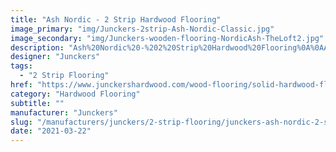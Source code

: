 ```yaml
---
title: "Ash Nordic - 2 Strip Hardwood Flooring"
image_primary: "img/Junckers-2strip-Ash-Nordic-Classic.jpg"
image_secondary: "img/Junckers-wooden-flooring-NordicAsh-TheLoft2.jpg"
description: "Ash%20Nordic%20-%202%20Strip%20Hardwood%20Flooring%0A%0AAsh%20is%20one%20of%20the%20widespread%20European%20hardwood%20species%20and%20with%20its%20excellent%20strength%20properties%0A%0AThe%20elegant%20light%20appearance%20combined%20with%20the%20characteristic%20dark%20grain%20pattern%20is%20very%20desirable%20as%20flooring%20for%20many%20different%20purposes.%20Slightly%20white%20toned%20by%20using%20the%20colour%20Nordic%2C%20a%20Scandinavian%20touch%20is%20added%20to%20the%20floor.%A0%0A%0AThis%20floor%20is%20also%20available%20as%20ships%20decking.%20The%20black%20neoprene%20strip%20placed%20between%20the%20boards%20adds%20a%20maritime%20look%20to%20the%20floor.%A0%0A%0AGET%20FREE%20SAMPLE%20OR%20QUOTE"
designer: "Junckers"
tags: 
  - "2 Strip Flooring"
href: "https://www.junckershardwood.com/wood-flooring/solid-hardwood-flooring/2-strip-wooden-flooring/product-page/ash-nordic-2-strip-hardwood-flooring"
category: "Hardwood Flooring"
subtitle: ""
manufacturer: "Junckers"
slug: "/manufacturers/junckers/2-strip-flooring/junckers-ash-nordic-2-strip-hardwood-flooring"
date: "2021-03-22"
---
```

